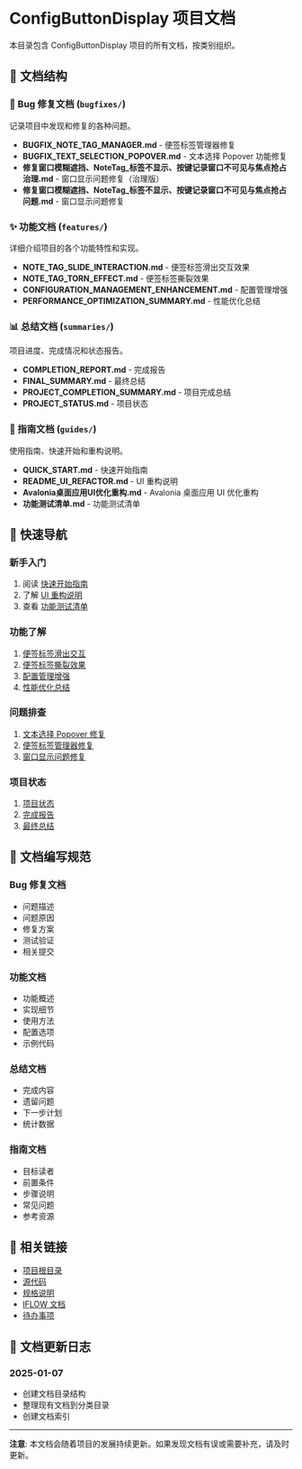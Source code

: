 # ConfigButtonDisplay 项目文档

本目录包含 ConfigButtonDisplay 项目的所有文档，按类别组织。

## 📁 文档结构

### 🐛 Bug 修复文档 (`bugfixes/`)
记录项目中发现和修复的各种问题。

- **BUGFIX_NOTE_TAG_MANAGER.md** - 便签标签管理器修复
- **BUGFIX_TEXT_SELECTION_POPOVER.md** - 文本选择 Popover 功能修复
- **修复窗口模糊遮挡、NoteTag_标签不显示、按键记录窗口不可见与焦点抢占治理.md** - 窗口显示问题修复（治理版）
- **修复窗口模糊遮挡、NoteTag_标签不显示、按键记录窗口不可见与焦点抢占问题.md** - 窗口显示问题修复

### ✨ 功能文档 (`features/`)
详细介绍项目的各个功能特性和实现。

- **NOTE_TAG_SLIDE_INTERACTION.md** - 便签标签滑出交互效果
- **NOTE_TAG_TORN_EFFECT.md** - 便签标签撕裂效果
- **CONFIGURATION_MANAGEMENT_ENHANCEMENT.md** - 配置管理增强
- **PERFORMANCE_OPTIMIZATION_SUMMARY.md** - 性能优化总结

### 📊 总结文档 (`summaries/`)
项目进度、完成情况和状态报告。

- **COMPLETION_REPORT.md** - 完成报告
- **FINAL_SUMMARY.md** - 最终总结
- **PROJECT_COMPLETION_SUMMARY.md** - 项目完成总结
- **PROJECT_STATUS.md** - 项目状态

### 📖 指南文档 (`guides/`)
使用指南、快速开始和重构说明。

- **QUICK_START.md** - 快速开始指南
- **README_UI_REFACTOR.md** - UI 重构说明
- **Avalonia桌面应用UI优化重构.md** - Avalonia 桌面应用 UI 优化重构
- **功能测试清单.md** - 功能测试清单

## 🚀 快速导航

### 新手入门
1. 阅读 [快速开始指南](guides/QUICK_START.md)
2. 了解 [UI 重构说明](guides/README_UI_REFACTOR.md)
3. 查看 [功能测试清单](guides/功能测试清单.md)

### 功能了解
1. [便签标签滑出交互](features/NOTE_TAG_SLIDE_INTERACTION.md)
2. [便签标签撕裂效果](features/NOTE_TAG_TORN_EFFECT.md)
3. [配置管理增强](features/CONFIGURATION_MANAGEMENT_ENHANCEMENT.md)
4. [性能优化总结](features/PERFORMANCE_OPTIMIZATION_SUMMARY.md)

### 问题排查
1. [文本选择 Popover 修复](bugfixes/BUGFIX_TEXT_SELECTION_POPOVER.md)
2. [便签标签管理器修复](bugfixes/BUGFIX_NOTE_TAG_MANAGER.md)
3. [窗口显示问题修复](bugfixes/修复窗口模糊遮挡、NoteTag_标签不显示、按键记录窗口不可见与焦点抢占治理.md)

### 项目状态
1. [项目状态](summaries/PROJECT_STATUS.md)
2. [完成报告](summaries/COMPLETION_REPORT.md)
3. [最终总结](summaries/FINAL_SUMMARY.md)

## 📝 文档编写规范

### Bug 修复文档
- 问题描述
- 问题原因
- 修复方案
- 测试验证
- 相关提交

### 功能文档
- 功能概述
- 实现细节
- 使用方法
- 配置选项
- 示例代码

### 总结文档
- 完成内容
- 遗留问题
- 下一步计划
- 统计数据

### 指南文档
- 目标读者
- 前置条件
- 步骤说明
- 常见问题
- 参考资源

## 🔗 相关链接

- [项目根目录](../)
- [源代码](../Features/)
- [规格说明](../specs/)
- [IFLOW 文档](../IFLOW.md)
- [待办事项](../todo.md)

## 📅 文档更新日志

### 2025-01-07
- 创建文档目录结构
- 整理现有文档到分类目录
- 创建文档索引

---

**注意**: 本文档会随着项目的发展持续更新。如果发现文档有误或需要补充，请及时更新。
